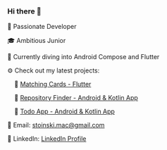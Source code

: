 ### Hi there 👋
🚀 Passionate Developer 

🎓 Ambitious Junior

🌱 Currently diving into Android Compose and Flutter

⚙️ Check out my latest projects:

&nbsp;&nbsp;&nbsp;&nbsp;🔗 [Matching Cards - Flutter](https://github.com/Szczurk3y/matching_cards)

&nbsp;&nbsp;&nbsp;&nbsp;🔎 [Repository Finder - Android & Kotlin App](https://github.com/Szczurk3y/RepositoryFinder)

&nbsp;&nbsp;&nbsp;&nbsp;📱 [Todo App - Android & Kotlin App](https://github.com/Szczurk3y/Todo-App)

📧 Email: stoinski.mac@gmail.com

💬 LinkedIn: [LinkedIn Profile](https://www.linkedin.com/in/maciej-stoi%C5%84ski-b047b2166/)

<!--
**Szczurk3y/szczurk3y** is a ✨ _special_ ✨ repository because its `README.md` (this file) appears on your GitHub profile.

Here are some ideas to get you started:

- 🔭 I’m currently working on ...
- 🌱 I’m currently learning ...
- 👯 I’m looking to collaborate on ...
- 🤔 I’m looking for help with ...
- 💬 Ask me about ...
- 📫 How to reach me: ...
- 😄 Pronouns: ...
- ⚡ Fun fact: ...
-->
